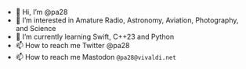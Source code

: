 - 👋 Hi, I’m @pa28
- 👀 I’m interested in Amature Radio, Astronomy, Aviation, Photography, and Science
- 🌱 I’m currently learning Swift, C++23 and Python
- 📫 How to reach me Twitter @pa28
- 📫 How to reach me Mastodon `@pa28@vivaldi.net`

<!---
pa28/pa28 is a ✨ special ✨ repository because its `README.md` (this file) appears on your GitHub profile.
You can click the Preview link to take a look at your changes.
--->
